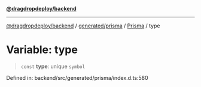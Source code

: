[**@dragdropdeploy/backend**](../../../../../README.md)

***

[@dragdropdeploy/backend](../../../../../README.md) / [generated/prisma](../../../README.md) / [Prisma](../README.md) / type

# Variable: type

> `const` **type**: unique `symbol`

Defined in: backend/src/generated/prisma/index.d.ts:580
